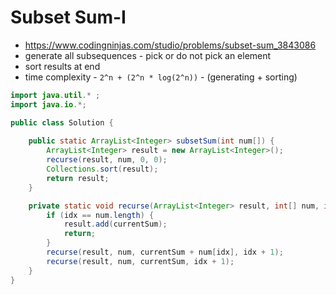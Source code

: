 # Subset Sum-I

- https://www.codingninjas.com/studio/problems/subset-sum_3843086
- generate all subsequences - pick or do not pick an element
- sort results at end
- time complexity - `2^n + (2^n * log(2^n))` - (generating + sorting)

```java
import java.util.* ;
import java.io.*;

public class Solution {
    
    public static ArrayList<Integer> subsetSum(int num[]) {
        ArrayList<Integer> result = new ArrayList<Integer>();
        recurse(result, num, 0, 0);
        Collections.sort(result);
        return result;
    }

    private static void recurse(ArrayList<Integer> result, int[] num, int currentSum, int idx) {
        if (idx == num.length) {
            result.add(currentSum);
            return;
        }
        recurse(result, num, currentSum + num[idx], idx + 1);
        recurse(result, num, currentSum, idx + 1);
    }
}
```
